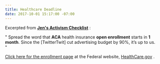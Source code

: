 ```yaml
---
title: Healthcare Deadline
date: 2017-10-01 15:17:00 -07:00
---
```


Excerpted from [**Jen's Activism Checklist**](https://jenniferhofmann.com/home/weekly-action-checklist-democrats-independents-republicans-conscience/) :

"   Spread the word that **ACA** health insurance **open enrollment** starts in **1 month**.  Since the [TwitterTwit] cut advertising budget by 90%, it’s up to us.   "

[Click here for the enrollment page](https://localhelp.healthcare.gov/#intro) at the Federal website, [HealthCare.gov](https://www.healthcare.gov/) .  

